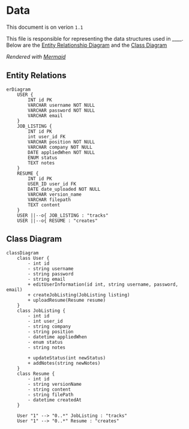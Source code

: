 # Data

This document is on verion `1.1`

This file is responsible for representing the data structures used in ____. Below are the [Entity Relationship Diagram](#entity-relations) and the [Class Diagram](#class-diagram)

*Rendered with [Mermaid](https://mermaid.js.org/)*

## Entity Relations

```mermaid
erDiagram
    USER {
        INT id PK
        VARCHAR username NOT NULL
        VARCHAR password NOT NULL
        VARCHAR email
    }
    JOB_LISTING {
        INT id PK
        int user_id FK
        VARCHAR position NOT NULL
        VARCHAR company NOT NULL
        DATE appliedWhen NOT NULL
        ENUM status
        TEXT notes
    }
    RESUME {
        INT id PK
        USER_ID user_id FK
        DATE date_uploaded NOT NULL
        VARCHAR version_name
        VARCHAR filepath
        TEXT content
    }
    USER ||--o{ JOB_LISTING : "tracks"
    USER ||--o{ RESUME : "creates"
```

## Class Diagram

```mermaid
classDiagram
    class User {
        - int id
        - string username
        - string password
        - string email
        + editUserInformation(id int, string username, password, email)
        + createJobListing(JobListing listing)
        + uploadResume(Resume resume)
    }
    class JobListing {
        - int id
        - int user_id
        - string company
        - string position
        - datetime appliedWhen
        - enum status
        - string notes

        + updateStatus(int newStatus)
        + addNotes(string newNotes)
    }
    class Resume {
        - int id
        - string versionName
        - string content
        - string filePath
        - datetime createdAt
    }

    User "1" --> "0..*" JobListing : "tracks"
    User "1" --> "0..*" Resume : "creates"
```